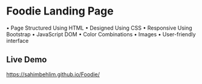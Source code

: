 # Foodie Landing Page

• Page Structured Using HTML
• Designed Using CSS
• Responsive Using Bootstrap
• JavaScript DOM 
• Color Combinations
• Images 
• User-friendly interface

## Live Demo
https://sahimbehlim.github.io/Foodie/
